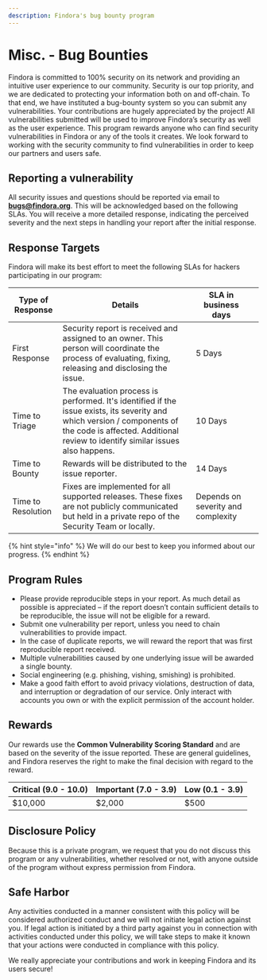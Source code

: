 ```yaml
---
description: Findora's bug bounty program
---
```


# Misc. - Bug Bounties

Findora is committed to 100% security on its network and providing an intuitive user experience to our community. Security is our top priority, and we are dedicated to protecting your information both on and off-chain. To that end, we have instituted a bug-bounty system so you can submit any vulnerabilities. Your contributions are hugely appreciated by the project! All vulnerabilities submitted will be used to improve Findora’s security as well as the user experience. This program rewards anyone who can find security vulnerabilities in Findora or any of the tools it creates. We look forward to working with the security community to find vulnerabilities in order to keep our partners and users safe.&#x20;

## Reporting a vulnerability&#x20;

All security issues and questions should be reported via email to [**bugs@findora.org**](mailto:bugs@findora.org). This will be acknowledged based on the following SLAs. You will receive a more detailed response, indicating the perceived severity and the next steps in handling your report after the initial response.&#x20;

## Response Targets

Findora will make its best effort to meet the following SLAs for hackers participating in our program:

<table><thead><tr><th> Type of Response</th><th>Details</th><th>SLA in business days</th><th data-hidden></th></tr></thead><tbody><tr><td>First Response</td><td>Security report is received and assigned to an owner. This person will coordinate the process of evaluating, fixing, releasing and disclosing the issue.</td><td>5 Days</td><td></td></tr><tr><td>Time to Triage</td><td>The evaluation process is performed. It's identified if the issue exists, its severity and which version / components of the code is affected. Additional review to identify similar issues also happens.</td><td>10 Days</td><td></td></tr><tr><td>Time to Bounty</td><td>Rewards will be distributed to the issue reporter.</td><td>14 Days</td><td></td></tr><tr><td>Time to Resolution</td><td>Fixes are implemented for all supported releases. These fixes are not publicly communicated but held in a private repo of the Security Team or locally.</td><td>Depends on severity and complexity</td><td></td></tr></tbody></table>

{% hint style="info" %}
We will do our best to keep you informed about our progress.
{% endhint %}

## Program Rules

* Please provide reproducible steps in your report. As much detail as possible is appreciated – if the report doesn’t contain sufficient details to be reproducible, the issue will not be eligible for a reward.
* Submit one vulnerability per report, unless you need to chain vulnerabilities to provide impact.
* In the case of duplicate reports, we will reward the report that was first reproducible report received.
* Multiple vulnerabilities caused by one underlying issue will be awarded a single bounty.
* Social engineering (e.g. phishing, vishing, smishing) is prohibited.
* Make a good faith effort to avoid privacy violations, destruction of data, and interruption or degradation of our service. Only interact with accounts you own or with the explicit permission of the account holder.

## Rewards

Our rewards use the **Common Vulnerability Scoring Standard** and are based on the severity of the issue reported. These are general guidelines, and Findora reserves the right to make the final decision with regard to the reward.

| Critical (9.0 - 10.0) | Important (7.0 - 3.9) | Low (0.1 - 3.9) |
| --------------------- | --------------------- | --------------- |
| $10,000               | $2,000                | $500            |

## Disclosure Policy

Because this is a private program, we request that you do not discuss this program or any vulnerabilities, whether resolved or not, with anyone outside of the program without express permission from Findora.

## Safe Harbor

Any activities conducted in a manner consistent with this policy will be considered authorized conduct and we will not initiate legal action against you. If legal action is initiated by a third party against you in connection with activities conducted under this policy, we will take steps to make it known that your actions were conducted in compliance with this policy.

We really appreciate your contributions and work in keeping Findora and its users secure!

